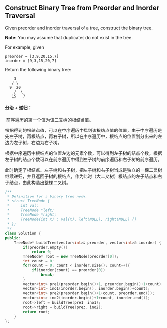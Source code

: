 ## Construct Binary Tree from Preorder and Inorder Traversal

Given preorder and inorder traversal of a tree, construct the binary tree.

**Note:**
You may assume that duplicates do not exist in the tree.

For example, given

```
preorder = [3,9,20,15,7]
inorder = [9,3,15,20,7]
```

Return the following binary tree:

```
    3
   / \
  9  20
    /  \
   15   7
```

#### 分治 + 递归：

​			前序遍历的第一个值为该二叉树的根结点值。

​			根据得到的根结点值，可以在中序遍历中找到该根结点值的位置，由于中序遍历是先左子树，再根结点，再右子树，所以在中序遍历中，根结点的位置划分出来的左边为左子树，右边为右子树。

​			根据中序遍历中根结点的位置左边的元素个数，可以得到左子树的结点个数，根据左子树的结点个数可以在前序遍历中得到左子树的前序遍历和右子树的前序遍历。

​			此时确定了根结点、左子树和右子树，把左子树和右子树当成是独立的一棵二叉树继续递归，并且返回子树的根结点，作为此时（大二叉树）根结点的左子结点和右子结点，由此构造出整棵二叉树。

```c++
/**
 * Definition for a binary tree node.
 * struct TreeNode {
 *     int val;
 *     TreeNode *left;
 *     TreeNode *right;
 *     TreeNode(int x) : val(x), left(NULL), right(NULL) {}
 * };
 */
class Solution {
public:
    TreeNode* buildTree(vector<int>& preorder, vector<int>& inorder) {
        if(preorder.empty())
            return 0;
        TreeNode* root = new TreeNode(preorder[0]);
        int count = 0;
        for(count = 0; count < inorder.size(); count++){
            if(inorder[count] == preorder[0])
                break;
        }
        vector<int> pre1(preorder.begin()+1, preorder.begin()+1+count);
        vector<int> ino1(inorder.begin(), inorder.begin()+count);
        vector<int> pre2(preorder.begin()+1+count, preorder.end());
        vector<int> ino2(inorder.begin()+1+count, inorder.end());
        root->left = buildTree(pre1, ino1);
        root->right = buildTree(pre2, ino2);
        return root;
    }
};
```

